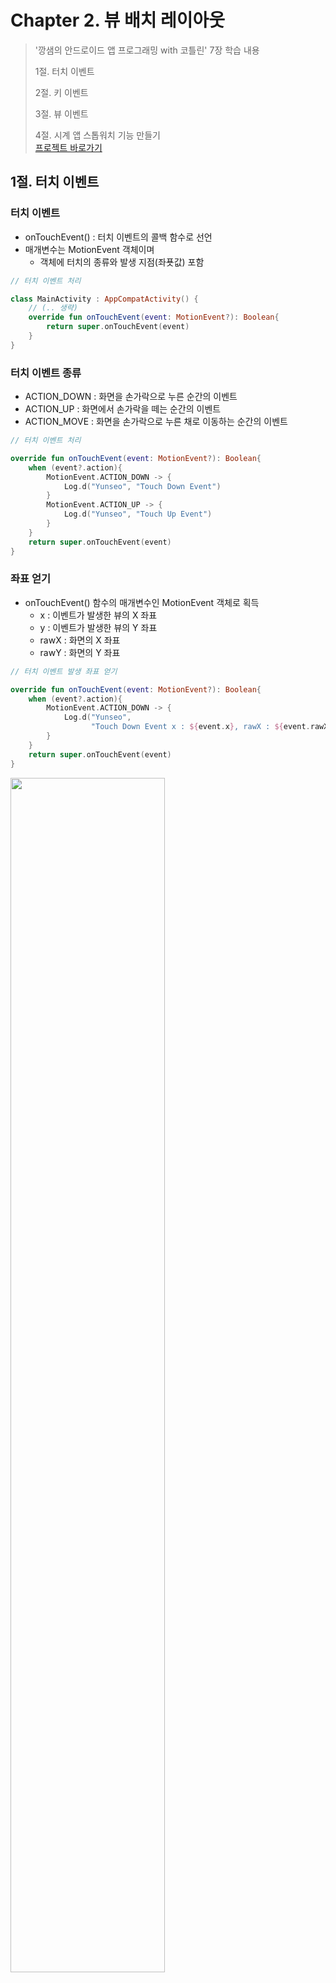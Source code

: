 # Chapter 2. 뷰 배치 레이아웃

> '깡샘의 안드로이드 앱 프로그래밍 with 코틀린' 7장 학습 내용
>
> 1절. 터치 이벤트
>
> 2절. 키 이벤트
> 
> 3절. 뷰 이벤트
>
> 4절. 시계 앱 스톱워치 기능 만들기    
> [프로젝트 바로가기](https://github.com/BangYunseo/TIL/tree/main/Android/androidProject/ch03/)

## 1절. 터치 이벤트

### 터치 이벤트

- onTouchEvent() : 터치 이벤트의 콜백 함수로 선언
- 매개변수는 MotionEvent 객체이며
    - 객체에 터치의 종류와 발생 지점(좌푯값) 포함

```Kotlin
// 터치 이벤트 처리

class MainActivity : AppCompatActivity() {
    // (.. 생략)
    override fun onTouchEvent(event: MotionEvent?): Boolean{
        return super.onTouchEvent(event)
    }
}
```

### 터치 이벤트 종류

- ACTION_DOWN : 화면을 손가락으로 누른 순간의 이벤트 
- ACTION_UP : 화면에서 손가락을 떼는 순간의 이벤트
- ACTION_MOVE : 화면을 손가락으로 누른 채로 이동하는 순간의 이벤트

```Kotlin
// 터치 이벤트 처리

override fun onTouchEvent(event: MotionEvent?): Boolean{
    when (event?.action){
        MotionEvent.ACTION_DOWN -> {
            Log.d("Yunseo", "Touch Down Event")
        }
        MotionEvent.ACTION_UP -> {
            Log.d("Yunseo", "Touch Up Event")
        }
    }
    return super.onTouchEvent(event)
}
```

### 좌표 얻기

- onTouchEvent() 함수의 매개변수인 MotionEvent 객체로 획득 
    - x : 이벤트가 발생한 뷰의 X 좌표
    - y : 이벤트가 발생한 뷰의 Y 좌표 
    - rawX : 화면의 X 좌표
    - rawY : 화면의 Y 좌표

```Kotlin
// 터치 이벤트 발생 좌표 얻기

override fun onTouchEvent(event: MotionEvent?): Boolean{
    when (event?.action){
        MotionEvent.ACTION_DOWN -> {
            Log.d("Yunseo", 
                  "Touch Down Event x : ${event.x}, rawX : ${event.rawX}")
        }
    }
    return super.onTouchEvent(event)
}
```

<img src="https://github.com/BangYunseo/TIL/blob/main/Android/Image/ch03/ch03-01-MotionEvent.PNG" width="70%" height="auto" />

## 2절. 키 이벤트

### 키 이벤트

- 사용자가 폰의 키를 누르는 순간에 발생 
- 콜백 함수
    - onKeyDown : 키를 누른 순간의 이벤트
    - onKeyUp : 키를 떼는 순간의 이벤트
    - onKeyLongPress : 키를 오래 누르는 순간의 이벤트


```Kotlin
// 키 이벤트 처리

class MainActivity : AppCompatActivity(){
    // (..생략)
    override fun onKeyDown(keyCode: Int, event: KeyEvent?): Boolean{
        Log.d("Yunseo", "onKeyDown")
        return super.onKeyDown(keyCode, event)
    }
    override fun onKeyUp(keyCode: Int, event: KeyEvent?): Boolean{
        Log.d("Yunseo", "onKeyUp")
        return super.onKeyUp(keyCode, event)
    }
}
```

- keyCode : 첫 번째 매개 변수이자 사용자가 어떤 키를 눌렀는지 식별

```Kotlin
// 키 식별

override fun onKeyDown(keyCode: Int, event: KeyEvent?): Boolean{
    when(keyCode){
        KeyEvent.KEYCODE_0 -> Log.d("Yunseo", "0 키가 눌림")
        KeyEvent.KEYCODE_A -> Log.d("Yunseo", "A 키가 눌림")
    }
    return super.onKeyDown(keyCode, event)
}
```

- 키 이벤트 발생 키 : 폰에서 제공하는 소프트 키보드의 키가 아님
- 안드로이드 시스템 버튼도 키로 취급하므로 이 버튼의 이벤트를 처리
- 뒤로가기 버튼 이벤트
    - onKeyDown(), onKeyUp(), onBackPressed() 함수 사용

<img src="https://github.com/BangYunseo/TIL/blob/main/Android/Image/ch03/ch03-02-KeyButton.PNG" width="70%" height="auto" />

```Kotlin
// 뒤로 가기 버튼과 볼륨 조절 버튼 이벤트 처리

override fun onKeyDown(keyCode: Int, event: KeyEvent?): Boolean{
    when(keyCode){
        KeyEvent.KEYCODE_BACK -> Log.d("Yunseo", "BACK Button이 눌림")
        KeyEvent.KEYCODE_VOLUME_UP -> Log.d("Yunseo", "Volume Up 키가 눌림")
        KeyEvent.KEYCODE_VOLUME_DOWN -> Log.d("Yunseo", "Volume Down 키가 눌림")
    }
    return super.onKeyDown(keyCode, event)
}
```

```Kotlin
// 뒤로 가기 버튼 이벤트 처리

override fun onBackPressed(){
    Log.d("Yunseo", "Back Button이 눌림")
}
```

- onBackPressed() : API Level 33에서 더 이상 권장하지 않는 함
- androidx.activity.OnBackPressedCallback() 함수 이용

```Kotlin
// 뒤로 가기 버튼 이벤트 처리

onBackPressedDispatcher.addCallback
(this, object : OnBackPressedCallback(true) {
    override fun handleOnBackPressed(){

    }
})
```

## 3절. 뷰 이벤트

### 뷰 이벤트 처리 구조

- 이벤트 소스와 이벤트 핸들러로 역할 분할
- 둘을 리스너로 연결 시 이벤트 처리 가능
    - 이벤트 소스 : 이벤트 발생 객체
    - 이벤트 핸들러 : 이벤트 발생 시 실행할 로직이 구현된 객체 
    - 리스너 : 이벤트 소스와 이벤트 핸들러를 연결해 주는 함수

<img src="https://github.com/BangYunseo/TIL/blob/main/Android/Image/ch03/ch03-03-ViewConnection.PNG" width="70%" height="auto" />

```Kotlin
// 체크박스 이벤트 처리

binding.checkbox.setOnCheckedChangeListener
(object : CompoundButton.OnCheckedChangeListener {
    override fun onCheckedCHanged(p0: CompoundButton?, p1: Boolean){
        Log.d("Yunseo", "체크박스 클릭")
    }
})
```

<img src="https://github.com/BangYunseo/TIL/blob/main/Android/Image/ch03/ch03-04-CheckBox.PNG" width="70%" height="auto" />

```Kotlin
// 액티비티에서 인터페이스 구현 예시

Class MainActivity : AppCompatActivity(), CompoundButton.OnCheckedChangeListener{
    override fun onCreate(savedInstanceState: Bundle?){
        super.onCreate(savedInstanceState)
        val binding = ActivityMainBinding.inflate(layoutInflater)
        setContentView(binding.root)
        binding.checkbox.setOnCheckedChangeListener(this)
    }
    override fun onCheckedChanged(p0: CompoundButton?, p1: Boolean){
        Log.d("Yunseo", "체크박스 클릭")
    }
}
```

```Kotlin
// 이벤트 핸들러를 별도의 클래스로 생성한 예시

Class MyEventHandler : CompoundButton.OnCheckedChangeListener{
    override fun onCheckedChanged(p0: CompoundButton?, p1: Boolean){
        Log.d("Yunseo", "체크박스 클릭")
    }
}
Class MainActivity : AppCompatActivity() {
    override fun onCreate(savedInstanceState: Bundle?){
        super.onCreate(savedInstanceState)
        val binding = ActivityMainBinding.inflate(layoutInflater)
        setContentView(binding.root)

        binding.checkbox.setOnCheckedChangeListener(MyEventHandler())
    }
}
```

```Kotlin
// SAM 기법으로 구현한 예시

Class MainActivity : AppCompatActivity() {
    override fun onCreate(savedInstanceState: Bundle?){
        super.onCreate(savedInstanceState)

        val binding = ActivityMainBinding.inflate(layoutInflater)
        setContentView(binding.root)

        binding.checkbox.setOnCheckedChangeListener{
            compoundButton, b -> Log.d("Yunseo", "체크박스 클릭")
        }
    }
}
```

### 클릭과 롱클릭 이벤트 처리

- ClickEvent, LongClickEvent는 뷰의 최상위 클래스인 View에 정의된 이벤트 
    - open fun setOnClickListener(l: View.OnClickListener?) : Unit
    - open fun setOnLongClickListener(l: View.OnLongClickListener?) : Unit

```Kotlin
// 버튼의 클릭, 롱클릭 이벤트 처리

binding.button.setOnClickListener{
    Log.d("Yunseo", "클릭 이벤트")
}
binding.button.setOnLongClickListener{
    Log.d("Yunseo", "롱클릭 이벤트")
    true
}
```

## 4절. 시계 앱 스톱워치 기능 만들기

### 1단계) 새로운 모듈 생성

- Ch08_Event 모듈 생성

### 2단계) 그래들 설정

```Kotlin
// build.gradle.kts(Module : ch08_event)

android{
    viewBinding.isEnabled = true
}
```

<img src="https://github.com/BangYunseo/TIL/blob/main/Android/Image/ch02/ch02-24-drawable.PNG" width="70%" height="auto" />

### 3단계) 앱 화면 구성

### 4단계) 메인 액티비티 구성

### 5단계) 앱 실행
